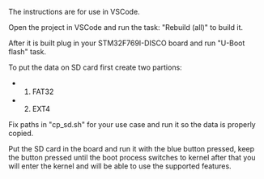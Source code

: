 The instructions are for use in VSCode.

Open the project in VSCode and run the task: "Rebuild (all)" to build it.

After it is built plug in your STM32F769I-DISCO board and run "U-Boot flash" task.

To put the data on SD card first create two partions:
- 1. FAT32
- 2. EXT4

Fix paths in "cp_sd.sh" for your use case and run it so the data is properly copied.

Put the SD card in the board and run it with the blue button pressed, keep the button pressed until
the boot process switches to kernel after that you will enter the kernel and will be able to use the supported features.